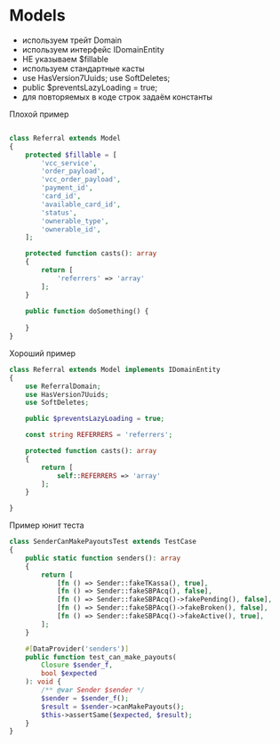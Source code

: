 # Models

- используем трейт Domain
- используем интерфейс IDomainEntity
- НЕ указываем $fillable
- используем стандартные касты
- use HasVersion7Uuids;     use SoftDeletes;
- public $preventsLazyLoading = true;
- для повторяемых в коде строк задаём константы



Плохой пример
```php

class Referral extends Model
{     
    protected $fillable = [
        'vcc_service',
        'order_payload',
        'vcc_order_payload',
        'payment_id',
        'card_id',
        'available_card_id',
        'status',
        'ownerable_type',
        'ownerable_id',
    ];

    protected function casts(): array
    {
        return [
            'referrers' => 'array'
        ];
    }
    
    public function doSomething() {
        
    }
}
```

Хороший пример
```php
class Referral extends Model implements IDomainEntity
{
    use ReferralDomain;
    use HasVersion7Uuids;
    use SoftDeletes;

    public $preventsLazyLoading = true;

    const string REFERRERS = 'referrers';

    protected function casts(): array
    {
        return [
            self::REFERRERS => 'array'
        ];
    }

}
```


Пример юнит теста
```php
class SenderCanMakePayoutsTest extends TestCase
{
    public static function senders(): array
    {
        return [
            [fn () => Sender::fakeTKassa(), true],
            [fn () => Sender::fakeSBPAcq(), false],
            [fn () => Sender::fakeSBPAcq()->fakePending(), false],
            [fn () => Sender::fakeSBPAcq()->fakeBroken(), false],
            [fn () => Sender::fakeSBPAcq()->fakeActive(), true],
        ];
    }

    #[DataProvider('senders')]
    public function test_can_make_payouts(
        Closure $sender_f,
        bool $expected
    ): void {
        /** @var Sender $sender */
        $sender = $sender_f();
        $result = $sender->canMakePayouts();
        $this->assertSame($expected, $result);
    }
}
```

